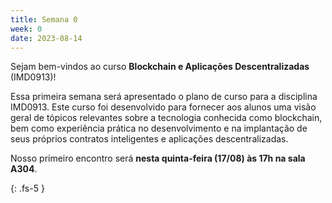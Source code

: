 ```yaml
---
title: Semana 0
week: 0
date: 2023-08-14
---
```


Sejam bem-vindos ao curso **Blockchain e Aplicações Descentralizadas** (IMD0913)!

Essa primeira semana será apresentado o plano de curso para a disciplina IMD0913. Este curso foi desenvolvido para fornecer aos alunos uma visão geral de tópicos relevantes sobre a tecnologia conhecida como blockchain, bem como experiência prática no desenvolvimento e na implantação de seus próprios contratos inteligentes e aplicações descentralizadas.

Nosso primeiro encontro será **nesta quinta-feira (17/08) às 17h na sala A304**.


{: .fs-5 }

